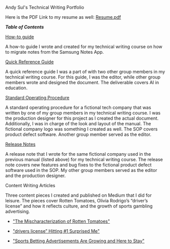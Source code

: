 Andy Sul's Technical Writing Portfolio

Here is the PDF Link to my resume as well: [Resume.pdf](https://drive.google.com/file/d/1IV3Gj5OUti2hemsL6e5UnUqQQaWb0y3f/view?usp=sharing)

***Table of Contents***

[How-to guide](https://github.com/skym97/Portfolio/blob/main/How%20to%20Guide.pdf)									

A how-to guide I wrote and created for my technical writing course on how to migrate notes from the Samsung Notes App.

[Quick Reference Guide](https://github.com/skym97/Portfolio/blob/main/Quick%20Reference%20Guide.pdf)								

A quick reference guide I was a part of with two other group members in my technical writing course. For this guide, I was the editor, while other group members wrote and designed the document. The deliverable covers AI in education. 

[Standard Operating Procedure](https://github.com/skym97/Portfolio/blob/main/Standard%20Operating%20Procedure.pdf)

A standard operating procedure for a fictional tech company that was written by one of my group members in my technical writing course. I was the production designer for this project as I created the actual document. Additionally, I was in charge of the look and layout of the manual. The fictional company logo was something I created as well. The SOP covers product defect software. Another group member served as the editor.

[Release Notes](https://github.com/skym97/Portfolio/blob/main/Release%20Note.pdf)

A release note that I wrote for the same fictional company used in the previous manual (listed above) for my technical writing course. The release note covers new features and bug fixes to the fictional product defect software used in the SOP. My other group members served as the editor and the production designer. 

Content Writing Articles								

Three content pieces I created and published on Medium that I did for leisure. The pieces cover Rotten Tomatoes, Olivia Rodrigo’s “driver’s license” and how it reflects culture, and the growth of sports gambling advertising. 

* ["The Mischaracterization of Rotten Tomatoes"](https://asul.medium.com/the-mischaracterization-of-rotten-tomatoes-3918f1669a29)

* ["drivers license” Hitting #1 Surprised Me"](https://asul.medium.com/why-drivers-license-hitting-1-surprised-me-d872c23f5d4)

* ["Sports Betting Advertisements Are Growing and Here to Stay"](https://asul.medium.com/sports-betting-advertisements-are-growing-and-here-to-stay-913ac8b58065)
